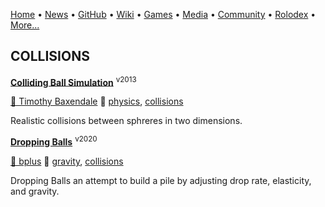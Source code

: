 [Home](https://qb64.com) • [News](/news.md) • [GitHub](/github.md) • [Wiki](/wiki.md) • [Games](/games.md) • [Media](/media.md) • [Community](/community.md) • [Rolodex](/rolodex.md) • [More...](/more.md)

## COLLISIONS

**[Colliding Ball Simulation](colliding-ball-simulation/index)** <sup>v2013</sup>

[🐝 Timothy Baxendale](timothy-baxendale) 🔗 [physics](physics), [collisions](collisions)

Realistic collisions between sphreres in two dimensions.

**[Dropping Balls](dropping-balls/index)** <sup>v2020</sup>

[🐝 bplus](bplus) 🔗 [gravity](gravity), [collisions](collisions)

Dropping Balls an attempt to build a pile by adjusting drop rate, elasticity, and gravity.
